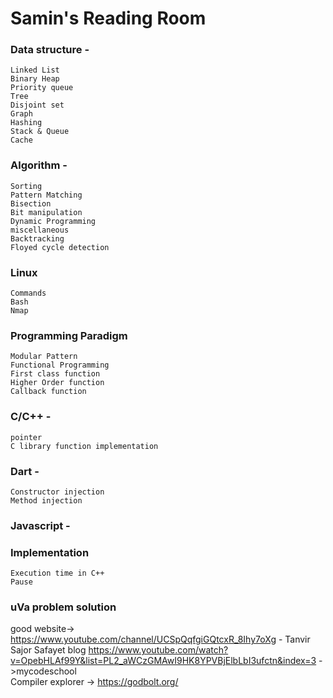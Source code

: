 # Samin's Reading Room  


### Data structure -
    Linked List
    Binary Heap
    Priority queue
    Tree
    Disjoint set
    Graph
    Hashing
    Stack & Queue
    Cache
    
    
    
### Algorithm -
    Sorting
    Pattern Matching
    Bisection
    Bit manipulation 
    Dynamic Programming
    miscellaneous
    Backtracking
    Floyed cycle detection
    
    
### Linux
    Commands
    Bash
    Nmap  
    
### Programming Paradigm  
    Modular Pattern
    Functional Programming
    First class function
    Higher Order function
    Callback function

### C/C++ -
    pointer
    C library function implementation
    
    
### Dart -
    Constructor injection
    Method injection
    
### Javascript -  
    

### Implementation
    Execution time in C++
    Pause
    
### uVa problem solution 


good website->
https://www.youtube.com/channel/UCSpQqfgiGQtcxR_8Ihy7oXg - Tanvir Sajor
Safayet blog
https://www.youtube.com/watch?v=OpebHLAf99Y&list=PL2_aWCzGMAwI9HK8YPVBjElbLbI3ufctn&index=3 ->mycodeschool  
Compiler explorer -> https://godbolt.org/  
